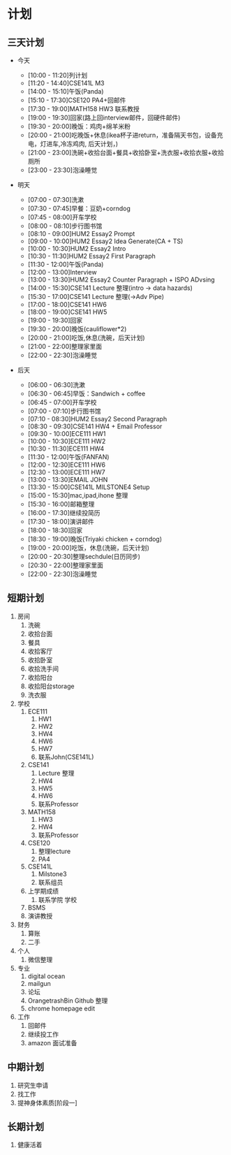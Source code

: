 # 计划

## 三天计划
- 今天
  - [10:00 - 11:20]列计划
  - [11:20 - 14:40]CSE141L M3
  - [14:00 - 15:10]午饭(Panda)
  - [15:10 - 17:30]CSE120 PA4+回邮件
  - [17:30 - 19:00]MATH158 HW3 联系教授
  - [19:00 - 19:30]回家(路上回interview邮件，回硬件邮件)
  - [19:30 - 20:00]晚饭：鸡肉+绵羊米粉
  - [20:00 - 21:00]吃晚饭+休息(ikea杯子进return，准备隔天书包，设备充电，灯进车,冷冻鸡肉, 后天计划，)
  - [21:00 - 23:00]洗碗+收拾台面+餐具+收拾卧室+洗衣服+收拾衣服+收拾厕所
  - [23:00 - 23:30]泡澡睡觉

- 明天
  - [07:00 - 07:30]洗漱
  - [07:30 - 07:45]早餐：豆奶+corndog
  - [07:45 - 08:00]开车学校
  - [08:00 - 08:10]步行图书馆
  - [08:10 - 09:00]HUM2 Essay2 Prompt
  - [09:00 - 10:00]HUM2 Essay2 Idea Generate(CA + TS)
  - [10:00 - 10:30]HUM2 Essay2 Intro
  - [10:30 - 11:30]HUM2 Essay2 First Paragraph
  - [11:30 - 12:00]午饭(Panda)
  - [12:00 - 13:00]Interview
  - [13:00 - 13:30]HUM2 Essay2 Counter Paragraph + ISPO ADvsing
  - [14:00 - 15:30]CSE141 Lecture 整理(intro -> data hazards)
  - [15:30 - 17:00]CSE141 Lecture 整理(->Adv Pipe)
  - [17:00 - 18:00]CSE141 HW6
  - [18:00 - 19:00]CSE141 HW5
  - [19:00 - 19:30]回家
  - [19:30 - 20:00]晚饭(cauliflower*2)
  - [20:00 - 21:00]吃饭,休息(洗碗，后天计划)
  - [21:00 - 22:00]整理家里面
  - [22:00 - 22:30]泡澡睡觉

- 后天
  - [06:00 - 06:30]洗漱
  - [06:30 - 06:45]早饭：Sandwich + coffee
  - [06:45 - 07:00]开车学校
  - [07:00 - 07:10]步行图书馆
  - [07:10 - 08:30]HUM2 Essay2 Second Paragraph
  - [08:30 - 09:30]CSE141 HW4 + Email Professor
  - [09:30 - 10:00]ECE111 HW1
  - [10:00 - 10:30]ECE111 HW2
  - [10:30 - 11:30]ECE111 HW4
  - [11:30 - 12:00]午饭(FANFAN)
  - [12:00 - 12:30]ECE111 HW6
  - [12:30 - 13:00]ECE111 HW7
  - [13:00 - 13:30]EMAIL JOHN
  - [13:30 - 15:00]CSE141L MILSTONE4 Setup
  - [15:00 - 15:30]mac,ipad,ihone 整理
  - [15:30 - 16:00]邮箱整理
  - [16:00 - 17:30]继续投简历
  - [17:30 - 18:00]演讲邮件
  - [18:00 - 18:30]回家
  - [18:30 - 19:00]晚饭(Triyaki chicken + corndog)
  - [19:00 - 20:00]吃饭，休息(洗碗，后天计划)
  - [20:00 - 20:30]整理sechdule(日历同步)
  - [20:30 - 22:00]整理家里面
  - [22:00 - 22:30]泡澡睡觉

## 短期计划
1. 房间
   1. 洗碗
   2. 收拾台面
   3. 餐具
   4. 收拾客厅
   5. 收拾卧室
   6. 收拾洗手间
   7. 收拾阳台
   8. 收拾阳台storage
   9. 洗衣服
2. 学校
   1. ECE111
      1. HW1
      2. HW2
      3. HW4
      4. HW6
      5. HW7
      6. 联系John(CSE141L)
   2. CSE141
      1. Lecture 整理
      2. HW4
      3. HW5
      4. HW6
      5. 联系Professor
   3. MATH158
      1. HW3
      2. HW4
      3. 联系Professor
   4. CSE120
      1. 整理lecture
      2. PA4
   5. CSE141L
      1. Milstone3
      2. 联系组员
   6. 上学期成绩
      1. 联系学院 学校
   7. BSMS
   8. 演讲教授
3. 财务
   1. 算账
   2. 二手
4. 个人
   1. 微信整理
5. 专业
   1. digital ocean
   2. mailgun
   3. 论坛
   4. OrangetrashBin Github 整理
   5. chrome homepage edit
6. 工作
   1. 回邮件
   2. 继续投工作
   3. amazon 面试准备

## 中期计划

1. 研究生申请
2. 找工作
3. 提神身体素质[阶段一]

## 长期计划
1. 健康活着